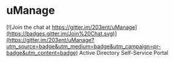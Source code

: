 # uManage

[![Join the chat at https://gitter.im/203ent/uManage](https://badges.gitter.im/Join%20Chat.svg)](https://gitter.im/203ent/uManage?utm_source=badge&utm_medium=badge&utm_campaign=pr-badge&utm_content=badge)
Active Directory Self-Service Portal
